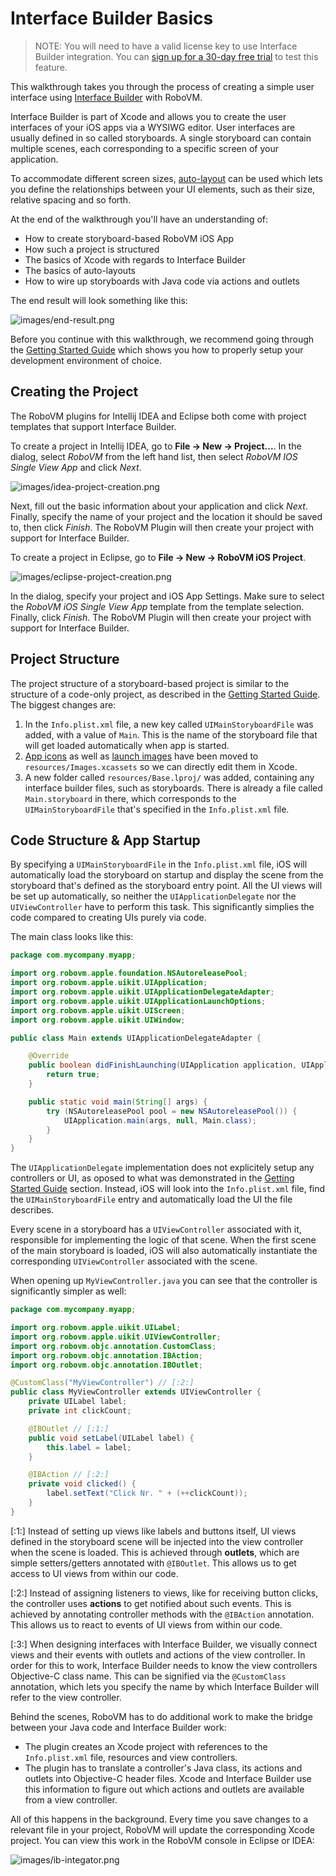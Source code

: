 # Interface Builder Basics
> NOTE: You will need to have a valid license key to use Interface Builder integration. You can [sign up for a 30-day free trial](https://account.robovm.com/#/login) to test this feature.

This walkthrough takes you through the process of creating a simple user interface using [Interface Builder](https://developer.apple.com/xcode/interface-builder/) with RoboVM.

Interface Builder is part of Xcode and allows you to create the user interfaces of your iOS apps via a WYSIWG editor. User interfaces are usually defined in so called storyboards. A single storyboard can contain multiple scenes, each corresponding to a specific screen of your application.

To accommodate different screen sizes, [auto-layout](https://developer.apple.com/library/ios/documentation/UserExperience/Conceptual/AutolayoutPG/Introduction/Introduction.html) can be used which lets you define the relationships between your UI elements, such as their size, relative spacing and so forth.

At the end of the walkthrough you'll have an understanding of:

 * How to create storyboard-based RoboVM iOS App
 * How such a project is structured
 * The basics of Xcode with regards to Interface Builder
 * The basics of auto-layouts
 * How to wire up storyboards with Java code via actions and outlets

The end result will look something like this:

![images/end-result.png](images/end-result.png)

Before you continue with this walkthrough, we recommend going through the [Getting Started Guide](/getting-started/introduction.md) which shows you how to properly setup your development environment of choice.

## Creating the Project
The RoboVM plugins for Intellij IDEA and Eclipse both come with project templates that support Interface Builder.

To create a project in Intellij IDEA, go to __File -> New -> Project...__. In the dialog, select _RoboVM_ from the left hand list, then select _RoboVM IOS Single View App_ and click _Next_.

![images/idea-project-creation.png](images/idea-project-creation.png)

Next, fill out the basic information about your application and click _Next_. Finally, specify the name of your project and the location it should be saved to, then click _Finish_. The RoboVM Plugin will then create your project with support for Interface Builder.

To create a project in Eclipse, go to __File -> New -> RoboVM iOS Project__.

![images/eclipse-project-creation.png](images/eclipse-project-creation.png)

In the dialog, specify your project and iOS App Settings. Make sure to select the _RoboVM iOS Single View App_ template from the template selection. Finally, click _Finish_. The RoboVM Plugin will then create your project with support for Interface Builder.

## Project Structure
The project structure of a storyboard-based project is similar to the structure of a code-only project, as described in the [Getting Started Guide](/getting-started/structure.md). The biggest changes are:

1. In the `Info.plist.xml` file, a new key called `UIMainStoryboardFile` was added, with a value of `Main`. This is the name of the storyboard file that will get loaded automatically when app is started.
2. [App icons](https://developer.apple.com/library/ios/documentation/UserExperience/Conceptual/MobileHIG/AppIcons.html) as well as [launch images](https://developer.apple.com/library/ios/documentation/UserExperience/Conceptual/MobileHIG/LaunchImages.html#//apple_ref/doc/uid/TP40006556-CH22-SW1) have been moved to `resources/Images.xcassets` so we can directly edit them in Xcode.
3. A new folder called `resources/Base.lproj/` was added, containing any interface builder files, such as storyboards. There is already a file called `Main.storyboard` in there, which corresponds to the `UIMainStoryboardFile` that's specified in the `Info.plist.xml` file.

## Code Structure & App Startup
By specifying a `UIMainStoryboardFile` in the `Info.plist.xml` file, iOS will automatically load the storyboard on startup and display the scene from the storyboard that's defined as the storyboard entry point. All the UI views will be set up automatically, so neither the `UIApplicationDelegate` nor the `UIViewController` have to perform this task. This significantly simplies the code compared to creating UIs purely via code.

The main class looks like this:
```java
package com.mycompany.myapp;

import org.robovm.apple.foundation.NSAutoreleasePool;
import org.robovm.apple.uikit.UIApplication;
import org.robovm.apple.uikit.UIApplicationDelegateAdapter;
import org.robovm.apple.uikit.UIApplicationLaunchOptions;
import org.robovm.apple.uikit.UIScreen;
import org.robovm.apple.uikit.UIWindow;

public class Main extends UIApplicationDelegateAdapter {

    @Override
    public boolean didFinishLaunching(UIApplication application, UIApplicationLaunchOptions launchOptions) {
        return true;
    }

    public static void main(String[] args) {
        try (NSAutoreleasePool pool = new NSAutoreleasePool()) {
            UIApplication.main(args, null, Main.class);
        }
    }
}
```

The `UIApplicationDelegate` implementation does not explicitely setup any controllers or UI, as oposed to what was demonstrated in the [Getting Started Guide](/getting-started/structure.md) section. Instead, iOS will look into the `Info.plist.xml` file, find the `UIMainStoryboardFile` entry and automatically load the UI the file describes.

Every scene in a storyboard has a `UIViewController` associated with it, responsible for implementing the logic of that scene. When the first scene of the main storyboard is loaded, iOS will also automatically instantiate the corresponding `UIViewController` associated with the scene.

When opening up `MyViewController.java` you can see that the controller is significantly simpler as well:
```java
package com.mycompany.myapp;

import org.robovm.apple.uikit.UILabel;
import org.robovm.apple.uikit.UIViewController;
import org.robovm.objc.annotation.CustomClass;
import org.robovm.objc.annotation.IBAction;
import org.robovm.objc.annotation.IBOutlet;

@CustomClass("MyViewController") // [:2:]
public class MyViewController extends UIViewController {
    private UILabel label;
    private int clickCount;

    @IBOutlet // [:1:]
    public void setLabel(UILabel label) {
        this.label = label;
    }

    @IBAction // [:2:]
    private void clicked() {
        label.setText("Click Nr. " + (++clickCount));
    }
}
```

[:1:] Instead of setting up views like labels and buttons itself, UI views defined in the storyboard scene will be injected into the view controller when the scene is loaded. This is achieved through __outlets__, which are simple setters/getters annotated with `@IBOutlet`. This allows us to get access to UI views from within our code.

[:2:] Instead of assigning listeners to views, like for receiving button clicks, the controller uses __actions__ to get notified about such events. This is achieved by annotating controller methods with the `@IBAction` annotation. This allows us to react to events of UI views from within our code.

[:3:] When designing interfaces with Interface Builder, we visually connect views and their events with outlets and actions of the view controller. In order for this to work, Interface Builder needs to know the view controllers Objective-C class name. This can be signified via the `@CustomClass` annotation, which lets you specify the name by which Interface Builder will refer to the view controller.

Behind the scenes, RoboVM has to do additional work to make the bridge between your Java code and Interface Builder work:

* The plugin creates an Xcode project with references to the `Info.plist.xml` file, resources and view controllers.
* The plugin has to translate a controller's Java class, its actions and outlets into Objective-C header files. Xcode and Interface Builder use this information to figure out which actions and outlets are available from a view controller.

All of this happens in the background. Every time you save changes to a relevant file in your project, RoboVM will update the corresponding Xcode project. You can view this work in the RoboVM console in Eclipse or IDEA:

![images/ib-integator.png](images/ib-integator.png)
